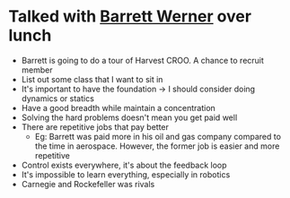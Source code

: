 # Talked with [Barrett Werner](https://www.linkedin.com/in/barrett-werner-8b8429100/) over lunch
- Barrett is going to do a tour of Harvest CROO. A chance to recruit member
- List out some class that I want to sit in
- It's important to have the foundation -> I should consider doing dynamics or statics
- Have a good breadth while maintain a concentration
- Solving the hard problems doesn't mean you get paid well
- There are repetitive jobs that pay better
	- Eg: Barrett was paid more in his oil and gas company compared to the time in aerospace. However, the former job is easier and more repetitive
- Control exists everywhere, it's about the feedback loop
- It's impossible to learn everything, especially in robotics
- Carnegie and Rockefeller was rivals
